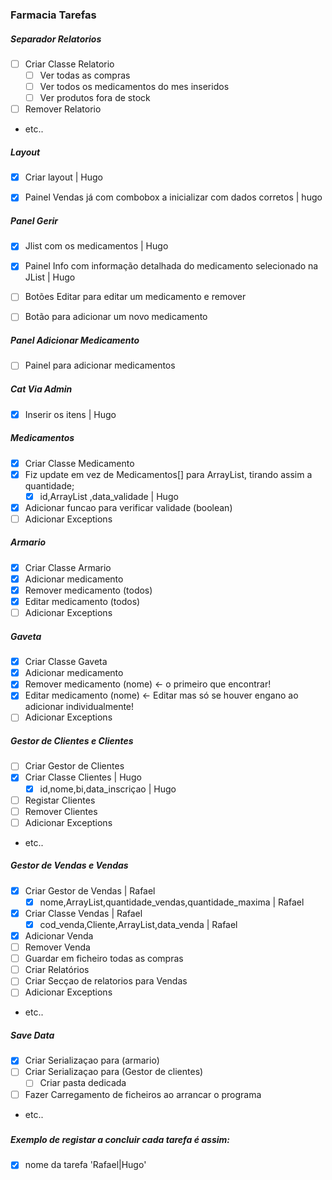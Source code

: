 ### Farmacia Tarefas



##### Separador Relatorios

- [ ] Criar Classe Relatorio
    - [ ] Ver todas as compras 
    - [ ] Ver todos os medicamentos do mes inseridos
    - [ ] Ver produtos fora de stock
- [ ] Remover Relatorio
- etc..


##### Layout 
-[x] Criar layout | Hugo
-[x] Painel Vendas já com combobox a inicializar com dados corretos | hugo


##### Panel Gerir
-[x] Jlist com os medicamentos | Hugo
-[x] Painel Info com informação detalhada do medicamento selecionado na JList | Hugo
-[ ] Botões Editar para editar um medicamento e remover  
-[ ] Botão para adicionar um novo medicamento 


##### Panel Adicionar Medicamento
-[ ] Painel para adicionar medicamentos


##### Cat Via Admin 
-[x] Inserir os itens | Hugo


##### Medicamentos
- [x] Criar Classe Medicamento 
- [x] Fiz update em vez de Medicamentos[] para ArrayList, tirando assim a quantidade;
    - [x] id,ArrayList ,data_validade | Hugo
- [x] Adicionar funcao para verificar validade (boolean)
- [ ] Adicionar Exceptions

##### Armario
- [x] Criar Classe Armario
- [x] Adicionar medicamento
- [x] Remover medicamento (todos)
- [x] Editar medicamento (todos)
- [ ] Adicionar Exceptions

##### Gaveta
- [x] Criar Classe Gaveta
- [x] Adicionar medicamento
- [x] Remover medicamento (nome) <- o primeiro que encontrar!
- [x] Editar medicamento (nome) <- Editar mas só se houver engano ao adicionar individualmente! 
- [ ] Adicionar Exceptions

##### Gestor de Clientes e Clientes 
- [ ] Criar Gestor de Clientes
- [x] Criar Classe Clientes | Hugo
    - [x] id,nome,bi,data_inscriçao | Hugo
- [ ] Registar Clientes
- [ ] Remover Clientes
- [ ] Adicionar Exceptions
- etc..

##### Gestor de Vendas e Vendas
- [x] Criar Gestor de Vendas | Rafael
    - [x] nome,ArrayList<Vendas>,quantidade_vendas,quantidade_maxima | Rafael
- [x] Criar Classe Vendas | Rafael
    - [x] cod_venda,Cliente,ArrayList<Medicamentos>,data_venda | Rafael
- [x] Adicionar Venda
- [ ] Remover Venda 
- [ ] Guardar em ficheiro todas as compras
- [ ] Criar Relatórios
- [ ] Criar Secçao de relatorios para Vendas
- [ ] Adicionar Exceptions
- etc..


##### Save Data
- [X] Criar Serializaçao para (armario)
- [ ] Criar Serializaçao para (Gestor de clientes)
    - [ ] Criar pasta dedicada
- [ ] Fazer Carregamento de ficheiros ao arrancar o programa
- etc.. 

#####

##### Exemplo de registar a concluir cada tarefa é assim:
- [x] nome da tarefa 'Rafael|Hugo'
 